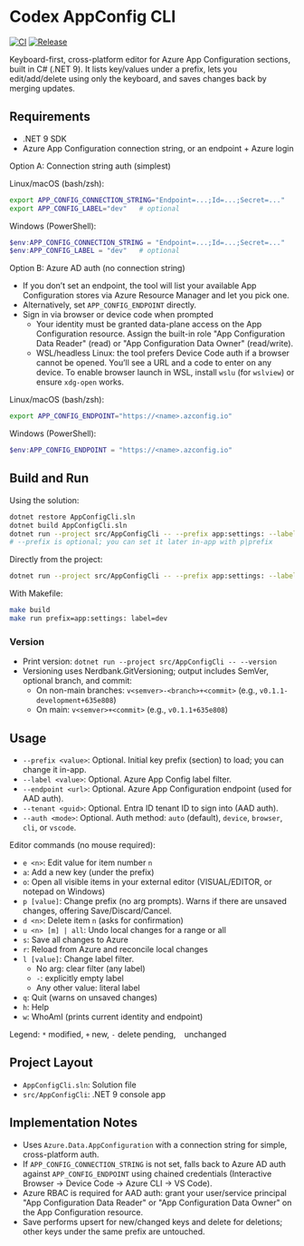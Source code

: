 # Codex AppConfig CLI

[![CI](https://github.com/aquamoth/AppConfigCli/actions/workflows/ci.yml/badge.svg?branch=main)](https://github.com/aquamoth/AppConfigCli/actions/workflows/ci.yml)
[![Release](https://img.shields.io/github/v/release/aquamoth/AppConfigCli?display_name=tag&sort=semver)](https://github.com/aquamoth/AppConfigCli/releases)
<!-- Optional: enable Codecov then uncomment
[![codecov](https://codecov.io/gh/aquamoth/AppConfigCli/branch/main/graph/badge.svg)](https://codecov.io/gh/aquamoth/AppConfigCli)
-->

Keyboard-first, cross-platform editor for Azure App Configuration sections, built in C# (.NET 9). It lists key/values under a prefix, lets you edit/add/delete using only the keyboard, and saves changes back by merging updates.

## Requirements

- .NET 9 SDK
- Azure App Configuration connection string, or an endpoint + Azure login

Option A: Connection string auth (simplest)

Linux/macOS (bash/zsh):
```bash
export APP_CONFIG_CONNECTION_STRING="Endpoint=...;Id=...;Secret=..."
export APP_CONFIG_LABEL="dev"   # optional
```

Windows (PowerShell):
```powershell
$env:APP_CONFIG_CONNECTION_STRING = "Endpoint=...;Id=...;Secret=..."
$env:APP_CONFIG_LABEL = "dev"   # optional
```

Option B: Azure AD auth (no connection string)

- If you don’t set an endpoint, the tool will list your available App Configuration stores via Azure Resource Manager and let you pick one.
- Alternatively, set `APP_CONFIG_ENDPOINT` directly.
- Sign in via browser or device code when prompted
  - Your identity must be granted data-plane access on the App Configuration resource.
    Assign the built-in role "App Configuration Data Reader" (read) or "App Configuration Data Owner" (read/write).
  - WSL/headless Linux: the tool prefers Device Code auth if a browser cannot be opened. You’ll see a URL and a code to enter on any device.
    To enable browser launch in WSL, install `wslu` (for `wslview`) or ensure `xdg-open` works.

Linux/macOS (bash/zsh):
```bash
export APP_CONFIG_ENDPOINT="https://<name>.azconfig.io"
```

Windows (PowerShell):
```powershell
$env:APP_CONFIG_ENDPOINT = "https://<name>.azconfig.io"
```

## Build and Run

Using the solution:
```bash
dotnet restore AppConfigCli.sln
dotnet build AppConfigCli.sln
dotnet run --project src/AppConfigCli -- --prefix app:settings: --label "$APP_CONFIG_LABEL"
# --prefix is optional; you can set it later in-app with p|prefix
```

Directly from the project:
```bash
dotnet run --project src/AppConfigCli -- --prefix app:settings: --label dev
```

With Makefile:
```bash
make build
make run prefix=app:settings: label=dev
```

### Version
- Print version: `dotnet run --project src/AppConfigCli -- --version`
- Versioning uses Nerdbank.GitVersioning; output includes SemVer, optional branch, and commit:
  - On non-main branches: `v<semver>-<branch>+<commit>` (e.g., `v0.1.1-development+635e808`)
  - On main: `v<semver>+<commit>` (e.g., `v0.1.1+635e808`)

## Usage

- `--prefix <value>`: Optional. Initial key prefix (section) to load; you can change it in-app.
- `--label <value>`: Optional. Azure App Config label filter.
- `--endpoint <url>`: Optional. Azure App Configuration endpoint (used for AAD auth).
- `--tenant <guid>`: Optional. Entra ID tenant ID to sign into (AAD auth).
- `--auth <mode>`: Optional. Auth method: `auto` (default), `device`, `browser`, `cli`, or `vscode`.

Editor commands (no mouse required):

- `e <n>`: Edit value for item number `n`
- `a`: Add a new key (under the prefix)
- `o`: Open all visible items in your external editor (VISUAL/EDITOR, or notepad on Windows)
- `p [value]`: Change prefix (no arg prompts). Warns if there are unsaved changes, offering Save/Discard/Cancel.
- `d <n>`: Delete item `n` (asks for confirmation)
- `u <n> [m] | all`: Undo local changes for a range or all
- `s`: Save all changes to Azure
- `r`: Reload from Azure and reconcile local changes
- `l [value]`: Change label filter.
   - No arg: clear filter (any label)
   - `-`: explicitly empty label
   - Any other value: literal label
- `q`: Quit (warns on unsaved changes)
- `h`: Help
- `w`: WhoAmI (prints current identity and endpoint)

Legend: `*` modified, `+` new, `-` delete pending, ` ` unchanged

## Project Layout

- `AppConfigCli.sln`: Solution file
- `src/AppConfigCli`: .NET 9 console app

## Implementation Notes

- Uses `Azure.Data.AppConfiguration` with a connection string for simple, cross-platform auth.
- If `APP_CONFIG_CONNECTION_STRING` is not set, falls back to Azure AD auth against `APP_CONFIG_ENDPOINT` using chained credentials (Interactive Browser → Device Code → Azure CLI → VS Code).
- Azure RBAC is required for AAD auth: grant your user/service principal "App Configuration Data Reader" or "App Configuration Data Owner" on the App Configuration resource.
- Save performs upsert for new/changed keys and delete for deletions; other keys under the same prefix are untouched.
